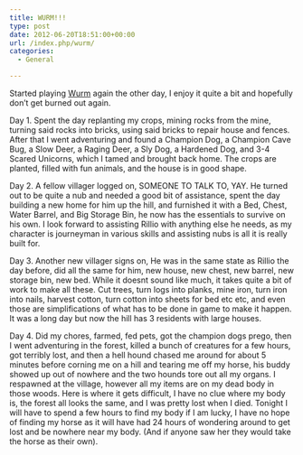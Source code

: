 ```yaml
---
title: WURM!!!
type: post
date: 2012-06-20T18:51:00+00:00
url: /index.php/wurm/
categories:
  - General

---
```

Started playing <a href=http://wurmonline.com>Wurm</a> again the other day, I enjoy it quite a bit and hopefully don&#8217;t get burned out again.

Day 1. Spent the day replanting my crops, mining rocks from the mine, turning said rocks into bricks, using said bricks to repair house and fences. After that I went adventuring and found a Champion Dog, a Champion Cave Bug, a Slow Deer, a Raging Deer, a Sly Dog, a Hardened Dog, and 3-4 Scared Unicorns, which I tamed and brought back home. The crops are planted, filled with fun animals, and the house is in good shape.

Day 2. A fellow villager logged on, SOMEONE TO TALK TO, YAY. He turned out to be quite a nub and needed a good bit of assistance, spent the day building a new home for him up the hill, and furnished it with a Bed, Chest, Water Barrel, and Big Storage Bin, he now has the essentials to survive on his own. I look forward to assisting Rillio with anything else he needs, as my character is journeyman in various skills and assisting nubs is all it is really built for.

Day 3. Another new villager signs on, He was in the same state as Rillio the day before, did all the same for him, new house, new chest, new barrel, new storage bin, new bed. While it doesnt sound like much, it takes quite a bit of work to make all these. Cut trees, turn logs into planks, mine iron, turn iron into nails, harvest cotton, turn cotton into sheets for bed etc etc, and even those are simplifications of what has to be done in game to make it happen. It was a long day but now the hill has 3 residents with large houses.

Day 4. Did my chores, farmed, fed pets, got the champion dogs prego, then I went adventuring in the forest, killed a bunch of creatures for a few hours, got terribly lost, and then a hell hound chased me around for about 5 minutes before corning me on a hill and tearing me off my horse, his buddy showed up out of nowhere and the two hounds tore out all my organs. I respawned at the village, however all my items are on my dead body in those woods. Here is where it gets difficult, I have no clue where my body is, the forest all looks the same, and I was pretty lost when I died. Tonight I will have to spend a few hours to find my body if I am lucky, I have no hope of finding my horse as it will have had 24 hours of wondering around to get lost and be nowhere near my body. (And if anyone saw her they would take the horse as their own).